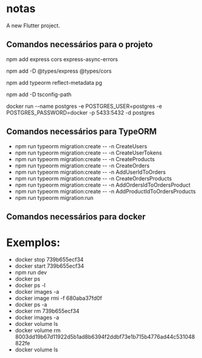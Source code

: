 # notas

A new Flutter project.

## Comandos necessários para o projeto

npm add express cors express-async-errors

npm add -D @types/express @types/cors

npm add typeorm reflect-metadata pg

npm add -D tsconfig-path

docker run --name postgres -e POSTGRES_USER=postgres -e POSTGRES_PASSWORD=docker -p 5433:5432 -d postgres

## Comandos necessários para TypeORM
<ul>
  <li>npm run typeorm migration:create -- -n CreateUsers
</li>
  <li>npm run typeorm migration:create -- -n CreateUserTokens
</li>
  <li>npm run typeorm migration:create -- -n CreateProducts
</li>
  <li>npm run typeorm migration:create -- -n CreateOrders
</li>
  <li>npm run typeorm migration:create -- -n AddUserIdToOrders
</li>
  <li>npm run typeorm migration:create -- -n CreateOrdersProducts
</li>

<li>npm run typeorm migration:create -- -n AddOrdersIdToOrdersProduct
</li>
  <li>npm run typeorm migration:create -- -n AddProductIdToOrdersProducts
</li>
  <li>npm run typeorm migration:run
</li>
</ul>


## Comandos necessários para docker


<h1>Exemplos:</h1>
<ul>
  <li>docker stop 739b655ecf34
</li>
  <li>docker start 739b655ecf34
</li>
  <li>npm run dev
</li>
  <li>docker ps
</li>
<li>docker ps -l
</li>
<li>docker images -a
</li>
<li>docker image rmi -f 680aba37fd0f
</li>
</li>
<li>docker ps -a
<li>docker rm 739b655ecf34
</li>
<li>docker images -a
</li>
<li>docker volume ls
</li>
<li>docker volume rm 8003dd19b67d11922d5b1ad8b6394f2ddbf73e1b715b4776ad44c531048822fe
</li>
<li>docker volume ls
</li>
</ul>





















